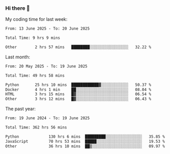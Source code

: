 ### Hi there 👋

My coding time for last week:

<!--START_SECTION:week-->

```txt
From: 13 June 2025 - To: 20 June 2025

Total Time: 9 hrs 9 mins

Other        2 hrs 57 mins   ████████░░░░░░░░░░░░░░░░░   32.22 %
```

<!--END_SECTION:week-->

Last month:

<!--START_SECTION:month-->

```txt
From: 20 May 2025 - To: 19 June 2025

Total Time: 49 hrs 58 mins

Python       25 hrs 10 mins  ████████████▓░░░░░░░░░░░░   50.37 %
Docker       4 hrs 1 min     ██░░░░░░░░░░░░░░░░░░░░░░░   08.04 %
HTML         3 hrs 15 mins   █▓░░░░░░░░░░░░░░░░░░░░░░░   06.54 %
Other        3 hrs 12 mins   █▓░░░░░░░░░░░░░░░░░░░░░░░   06.43 %
```

<!--END_SECTION:month-->

The past year:

<!--START_SECTION:year-->

```txt
From: 19 June 2024 - To: 19 June 2025

Total Time: 362 hrs 56 mins

Python             130 hrs 6 mins  █████████░░░░░░░░░░░░░░░░   35.85 %
JavaScript         70 hrs 53 mins  █████░░░░░░░░░░░░░░░░░░░░   19.53 %
Other              36 hrs 10 mins  ██▒░░░░░░░░░░░░░░░░░░░░░░   09.97 %
```

<!--END_SECTION:year-->
